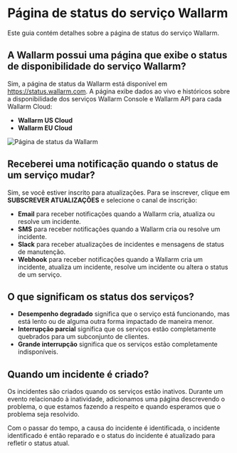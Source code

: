 # Página de status do serviço Wallarm

Este guia contém detalhes sobre a página de status do serviço Wallarm.

## A Wallarm possui uma página que exibe o status de disponibilidade do serviço Wallarm?

Sim, a página de status da Wallarm está disponível em https://status.wallarm.com. A página exibe dados ao vivo e históricos sobre a disponibilidade dos serviços Wallarm Console e Wallarm API para cada Wallarm Cloud:

* **Wallarm US Cloud**
* **Wallarm EU Cloud**

![Página de status da Wallarm](../images/status-page.png)

## Receberei uma notificação quando o status de um serviço mudar?

Sim, se você estiver inscrito para atualizações. Para se inscrever, clique em **SUBSCREVER ATUALIZAÇÕES** e selecione o canal de inscrição:

* **Email** para receber notificações quando a Wallarm cria, atualiza ou resolve um incidente.
* **SMS** para receber notificações quando a Wallarm cria ou resolve um incidente.
* **Slack** para receber atualizações de incidentes e mensagens de status de manutenção.
* **Webhook** para receber notificações quando a Wallarm cria um incidente, atualiza um incidente, resolve um incidente ou altera o status de um serviço.

## O que significam os status dos serviços?

* **Desempenho degradado** significa que o serviço está funcionando, mas está lento ou de alguma outra forma impactado de maneira menor.
* **Interrupção parcial** significa que os serviços estão completamente quebrados para um subconjunto de clientes.
* **Grande interrupção** significa que os serviços estão completamente indisponíveis.

## Quando um incidente é criado?

Os incidentes são criados quando os serviços estão inativos. Durante um evento relacionado à inatividade, adicionamos uma página descrevendo o problema, o que estamos fazendo a respeito e quando esperamos que o problema seja resolvido.

Com o passar do tempo, a causa do incidente é identificada, o incidente identificado é então reparado e o status do incidente é atualizado para refletir o status atual.